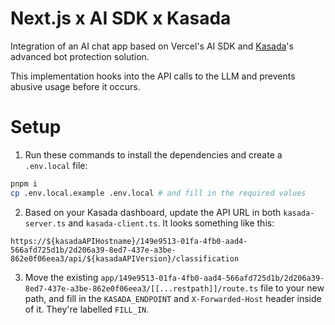 # Next.js x AI SDK x Kasada

Integration of an AI chat app based on Vercel's AI SDK and [Kasada](https://www.kasada.io/)'s advanced bot protection solution.

This implementation hooks into the API calls to the LLM and prevents abusive usage before it occurs.

# Setup

1. Run these commands to install the dependencies and create a `.env.local` file:

```sh
pnpm i
cp .env.local.example .env.local # and fill in the required values
```

2. Based on your Kasada dashboard, update the API URL in both `kasada-server.ts` and `kasada-client.ts`. It looks something like this:

```
https://${kasadaAPIHostname}/149e9513-01fa-4fb0-aad4-566afd725d1b/2d206a39-8ed7-437e-a3be-862e0f06eea3/api/${kasadaAPIVersion}/classification
```

3. Move the existing `app/149e9513-01fa-4fb0-aad4-566afd725d1b/2d206a39-8ed7-437e-a3be-862e0f06eea3/[[...restpath]]/route.ts` file to your
   new path, and fill in the `KASADA_ENDPOINT` and `X-Forwarded-Host` header inside of it. They're labelled `FILL_IN`.


